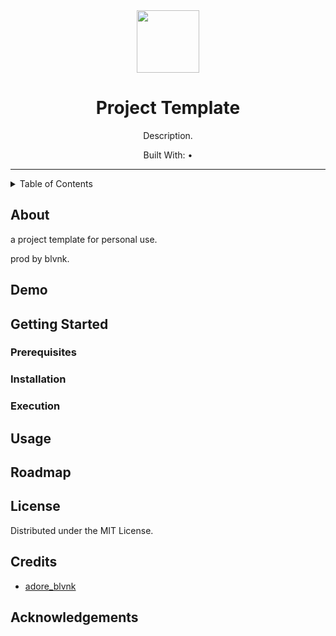 <div align="center"> <!-- use align as CSS is not allowed on GitHub markdown https://github.com/orgs/community/discussions/22728 -->
  <img src="<logo_path>" alt="" width=100> <!-- Logo -->
  <h1>Project Template</h1> <!-- Project Name -->
  <p> <!-- Description -->
    Description.
  </p>
  <p> <!-- Built With -->
    Built With: &bull;
  </p>
</div>

---

<details>
<summary>Table of Contents</summary>

- [About](#about)
- [Demo](#demo)
- [Getting Started](#getting-started)
  - [Prerequisites](#prerequisites)
  - [Installation](#installation)
  - [Execution](#execution)
- [Usage](#usage)
- [Roadmap](#roadmap)
</details>

## About

a project template for personal use.

prod by blvnk.

## Demo

## Getting Started

### Prerequisites

### Installation

### Execution

## Usage

## Roadmap

## License <!-- omit in toc -->

Distributed under the MIT License.

## Credits <!-- omit in toc -->

- [adore_blvnk](https://x.com/adore_blvnk)

## Acknowledgements  <!-- omit in toc -->

<!-- Inspired by Best-README-Template (https://github.com/othneildrew/Best-README-Template) -->
<!-- Table of Contents generated by Markdown All in One (https://github.com/yzhang-gh/vscode-markdown) -->

